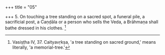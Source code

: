 +++
title = "05"

+++
5. On touching a tree standing on a sacred spot, a funeral pile, a sacrificial post, a Caṇḍāla or a person who sells the Veda, a Brāhmaṇa shall bathe dressed in his clothes. [^4] 


[^4]:  Vasiṣṭha IV, 37. Caityavṛkṣa, 'a tree standing on sacred ground,' means literally, 'a memorial-tree.'
